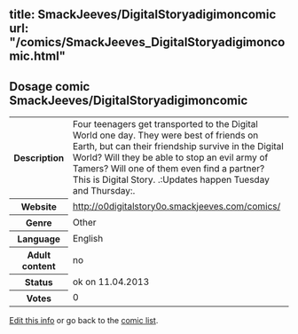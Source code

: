 title: SmackJeeves/DigitalStoryadigimoncomic
url: "/comics/SmackJeeves_DigitalStoryadigimoncomic.html"
---
Dosage comic SmackJeeves/DigitalStoryadigimoncomic
-----------------------------------------

<table class="comicinfo">
<tr>
<th>Description</th><td>Four teenagers get transported to the Digital World one day. They were best of friends on Earth, but can their friendship survive in the Digital World? Will they be able to stop an evil army of Tamers? Will one of them even find a partner? This is Digital Story. .:Updates happen Tuesday and Thursday:.</td>
</tr>
<tr>
<th>Website</th><td><a href="http://o0digitalstory0o.smackjeeves.com/comics/">http://o0digitalstory0o.smackjeeves.com/comics/</a></td>
</tr>
<tr>
<th>Genre</th><td>Other</td>
</tr>
<tr>
<th>Language</th><td>English</td>
</tr>
<tr>
<th>Adult content</th><td>no</td>
</tr>
<tr>
<th>Status</th><td>ok on 11.04.2013</td>
</tr>
<tr>
<th>Votes</th><td>0</div></td>
</tr>
</table>

[Edit this info](/comics/SmackJeeves_DigitalStoryadigimoncomic_edit.html) or go back to the [comic list](../comic-index.html).
